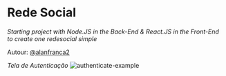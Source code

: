 # Rede Social

*Starting project with Node.JS in the Back-End & React.JS in the Front-End to create one redesocial simple*


Autour: [@alanfranca2](https://github.com/alanfranca2)

*Tela de Autenticação*
![authenticate-example](https://github.com/alandev2/redesocial-simple/blob/main/images/auth-page.png)
